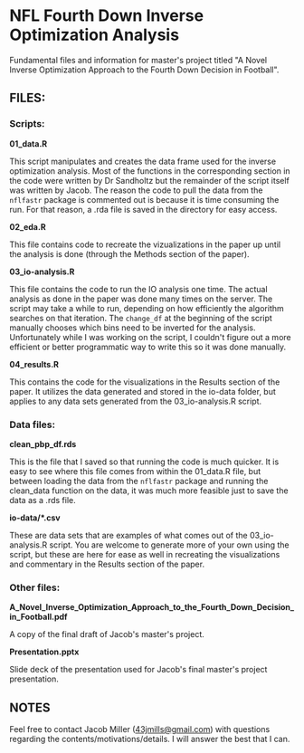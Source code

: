 # NFL Fourth Down Inverse Optimization Analysis
Fundamental files and information for master's project titled "A Novel Inverse Optimization Approach to the Fourth Down Decision in Football".

## FILES:

### Scripts:

**01_data.R**

This script manipulates and creates the data frame used for the inverse optimization analysis. Most of the functions in the corresponding section in the code were written by Dr Sandholtz but the remainder of the script itself was written by Jacob. The reason the code to pull the data from the `nflfastr` package is commented out is because it is time consuming the run. For that reason, a .rda file is saved in the directory for easy access.

**02_eda.R**

This file contains code to recreate the vizualizations in the paper up until the analysis is done (through the Methods section of the paper).

**03_io-analysis.R**

This file contains the code to run the IO analysis one time. The actual analysis as done in the paper was done many times on the server. The script may take a while to run, depending on how efficiently the algorithm searches on that iteration. The `change_df` at the beginning of the script manually chooses which bins need to be inverted for the analysis. Unfortunately while I was working on the script, I couldn't figure out a more efficient or better programmatic way to write this so it was done manually.

**04_results.R**

This contains the code for the visualizations in the Results section of the paper. It utilizes the data generated and stored in the io-data folder, but applies to any data sets generated from the 03_io-analysis.R script.

### Data files:

**clean_pbp_df.rds**

This is the file that I saved so that running the code is much quicker. It is easy to see where this file comes from within the 01_data.R file, but between loading the data from the `nflfastr` package and running the clean_data function on the data, it was much more feasible just to save the data as a .rds file.

**io-data/*.csv**

These are data sets that are examples of what comes out of the 03_io-analysis.R script. You are welcome to generate more of your own using the script, but these are here for ease as well in recreating the visualizations and commentary in the Results section of the paper.

### Other files:

**A_Novel_Inverse_Optimization_Approach_to_the_Fourth_Down_Decision_in_Football.pdf**

A copy of the final draft of Jacob's master's project.

**Presentation.pptx**

Slide deck of the presentation used for Jacob's final master's project presentation.

## NOTES

Feel free to contact Jacob Miller (43jmills@gmail.com) with questions regarding the contents/motivations/details. I will answer the best that I can.
